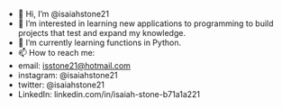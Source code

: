- 👋 Hi, I’m @isaiahstone21
- 👀 I’m interested in learning new applications to programming to build projects that test and expand my knowledge. 
- 🌱 I’m currently learning functions in Python. 
- 📫 How to reach me:
- email: isstone21@hotmail.com
- instagram: @isaiahstone21
- twitter: @isaiahstone21
- LinkedIn: linkedin.com/in/isaiah-stone-b71a1a221

<!---
isaiahstone21/isaiahstone21 is a ✨ special ✨ repository because its `README.md` (this file) appears on your GitHub profile.
You can click the Preview link to take a look at your changes.
--->
